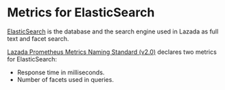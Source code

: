 # Metrics for ElasticSearch #

[ElasticSearch](https://elastic.co) is the database and the search engine 
used in Lazada as full text and facet search. 

[Lazada Prometheus Metrics Naming Standard (v2.0)](https://confluence.lazada.com/x/OihVAQ)
declares two metrics for ElasticSearch:

* Response time in milliseconds.
* Number of facets used in queries.
